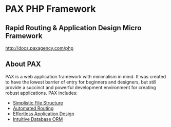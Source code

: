 <h1>PAX PHP Framework</h1>
<h2>Rapid Routing & Application Design Micro Framework</h2>
<a href='http://docs.paxagency.com/php'>http://docs.paxagency.com/php</a>
<br />
<h2>About PAX</h2>
<p>PAX is a web application framework with minimalism in mind. It was created to have the lowest barrier of entry for beginners and designers, but still provide a succinct and powerful development environment for creating robust applications. PAX includes:</p>
<ul>
    <li><a href='http://docs.paxagency.com/php/intro/structure'>Simplistic File Structure</a></li>
    <li><a href='http://docs.paxagency.com/php/routing'>Automated Routing</a></li>
    <li><a href='http://docs.paxagency.com/php/application/'>Effortless Application Design</a></li>
    <li><a href='http://docs.paxagency.com/php/libraries/database'>Intuitive Database ORM</a></li>
</ul>
